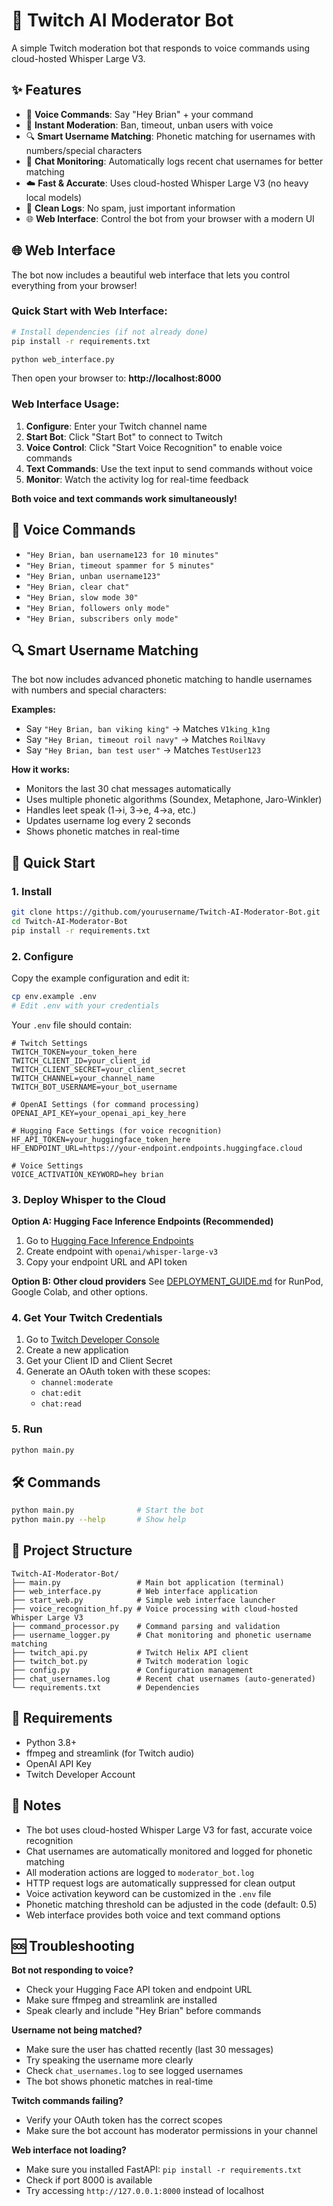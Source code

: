 # 🎤 Twitch AI Moderator Bot

A simple Twitch moderation bot that responds to voice commands using cloud-hosted Whisper Large V3.

## ✨ Features

- 🎤 **Voice Commands**: Say "Hey Brian" + your command
- 🚀 **Instant Moderation**: Ban, timeout, unban users with voice
- 🔍 **Smart Username Matching**: Phonetic matching for usernames with numbers/special characters
- 📝 **Chat Monitoring**: Automatically logs recent chat usernames for better matching
- ☁️ **Fast & Accurate**: Uses cloud-hosted Whisper Large V3 (no heavy local models)
- 📝 **Clean Logs**: No spam, just important information
- 🌐 **Web Interface**: Control the bot from your browser with a modern UI

## 🌐 Web Interface

The bot now includes a beautiful web interface that lets you control everything from your browser!


### Quick Start with Web Interface:
```bash
# Install dependencies (if not already done)
pip install -r requirements.txt

python web_interface.py
```

Then open your browser to: **http://localhost:8000**

### Web Interface Usage:
1. **Configure**: Enter your Twitch channel name
2. **Start Bot**: Click "Start Bot" to connect to Twitch
3. **Voice Control**: Click "Start Voice Recognition" to enable voice commands
4. **Text Commands**: Use the text input to send commands without voice
5. **Monitor**: Watch the activity log for real-time feedback

**Both voice and text commands work simultaneously!**

## 🎯 Voice Commands

- `"Hey Brian, ban username123 for 10 minutes"`
- `"Hey Brian, timeout spammer for 5 minutes"`
- `"Hey Brian, unban username123"`
- `"Hey Brian, clear chat"`
- `"Hey Brian, slow mode 30"`
- `"Hey Brian, followers only mode"`
- `"Hey Brian, subscribers only mode"`

## 🔍 Smart Username Matching

The bot now includes advanced phonetic matching to handle usernames with numbers and special characters:

**Examples:**
- Say `"Hey Brian, ban viking king"` → Matches `V1king_k1ng`
- Say `"Hey Brian, timeout roil navy"` → Matches `RoilNavy`
- Say `"Hey Brian, ban test user"` → Matches `TestUser123`

**How it works:**
- Monitors the last 30 chat messages automatically
- Uses multiple phonetic algorithms (Soundex, Metaphone, Jaro-Winkler)
- Handles leet speak (1→i, 3→e, 4→a, etc.)
- Updates username log every 2 seconds
- Shows phonetic matches in real-time

## 🚀 Quick Start

### 1. Install
```bash
git clone https://github.com/yourusername/Twitch-AI-Moderator-Bot.git
cd Twitch-AI-Moderator-Bot
pip install -r requirements.txt
```

### 2. Configure
Copy the example configuration and edit it:
```bash
cp env.example .env
# Edit .env with your credentials
```

Your `.env` file should contain:
```env
# Twitch Settings
TWITCH_TOKEN=your_token_here
TWITCH_CLIENT_ID=your_client_id
TWITCH_CLIENT_SECRET=your_client_secret
TWITCH_CHANNEL=your_channel_name
TWITCH_BOT_USERNAME=your_bot_username

# OpenAI Settings (for command processing)
OPENAI_API_KEY=your_openai_api_key_here

# Hugging Face Settings (for voice recognition)
HF_API_TOKEN=your_huggingface_token_here
HF_ENDPOINT_URL=https://your-endpoint.endpoints.huggingface.cloud

# Voice Settings
VOICE_ACTIVATION_KEYWORD=hey brian
```

### 3. Deploy Whisper to the Cloud
**Option A: Hugging Face Inference Endpoints (Recommended)**
1. Go to [Hugging Face Inference Endpoints](https://ui.endpoints.huggingface.co/)
2. Create endpoint with `openai/whisper-large-v3`
3. Copy your endpoint URL and API token

**Option B: Other cloud providers**
See [DEPLOYMENT_GUIDE.md](DEPLOYMENT_GUIDE.md) for RunPod, Google Colab, and other options.

### 4. Get Your Twitch Credentials
1. Go to [Twitch Developer Console](https://dev.twitch.tv/console)
2. Create a new application
3. Get your Client ID and Client Secret
4. Generate an OAuth token with these scopes:
   - `channel:moderate`
   - `chat:edit`
   - `chat:read`

### 5. Run
```bash
python main.py
```

## 🛠️ Commands

```bash
python main.py              # Start the bot
python main.py --help       # Show help
```

## 📁 Project Structure

```
Twitch-AI-Moderator-Bot/
├── main.py                 # Main bot application (terminal)
├── web_interface.py        # Web interface application
├── start_web.py            # Simple web interface launcher
├── voice_recognition_hf.py # Voice processing with cloud-hosted Whisper Large V3
├── command_processor.py    # Command parsing and validation
├── username_logger.py      # Chat monitoring and phonetic username matching
├── twitch_api.py           # Twitch Helix API client
├── twitch_bot.py           # Twitch moderation logic
├── config.py               # Configuration management
├── chat_usernames.log      # Recent chat usernames (auto-generated)
└── requirements.txt        # Dependencies
```

## 🔧 Requirements

- Python 3.8+
- ffmpeg and streamlink (for Twitch audio)
- OpenAI API Key
- Twitch Developer Account

## 📝 Notes

- The bot uses cloud-hosted Whisper Large V3 for fast, accurate voice recognition
- Chat usernames are automatically monitored and logged for phonetic matching
- All moderation actions are logged to `moderator_bot.log`
- HTTP request logs are automatically suppressed for clean output
- Voice activation keyword can be customized in the `.env` file
- Phonetic matching threshold can be adjusted in the code (default: 0.5)
- Web interface provides both voice and text command options

## 🆘 Troubleshooting

**Bot not responding to voice?**
- Check your Hugging Face API token and endpoint URL
- Make sure ffmpeg and streamlink are installed
- Speak clearly and include "Hey Brian" before commands

**Username not being matched?**
- Make sure the user has chatted recently (last 30 messages)
- Try speaking the username more clearly
- Check `chat_usernames.log` to see logged usernames
- The bot shows phonetic matches in real-time

**Twitch commands failing?**
- Verify your OAuth token has the correct scopes
- Make sure the bot account has moderator permissions in your channel

**Web interface not loading?**
- Make sure you installed FastAPI: `pip install -r requirements.txt`
- Check if port 8000 is available
- Try accessing `http://127.0.0.1:8000` instead of localhost